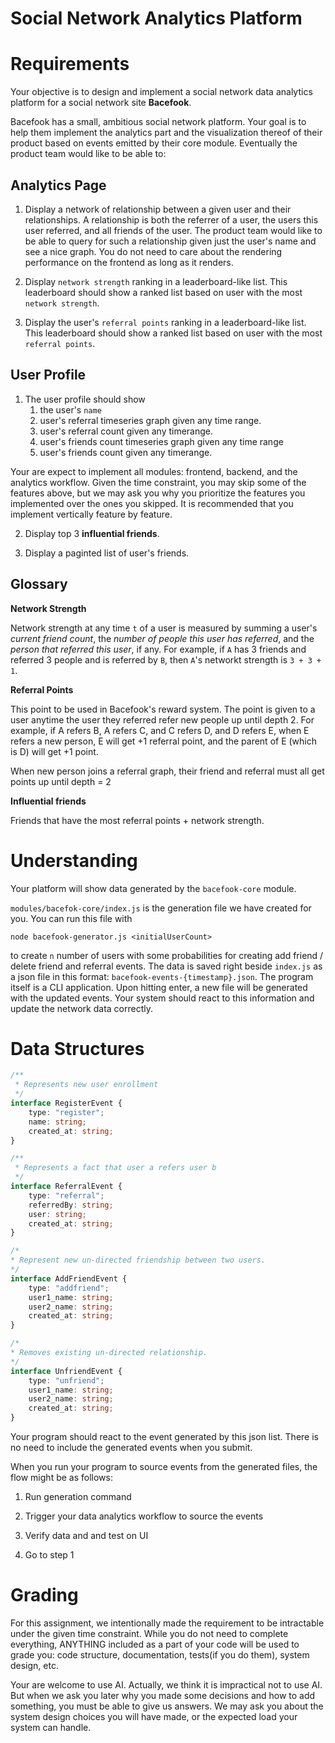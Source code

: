 # Social Network Analytics Platform


# Requirements

Your objective is to design and implement a social network data analytics platform for a social network site **Bacefook**. 

Bacefook has a small, ambitious social network platform. Your goal is to help them implement the analytics part and the visualization thereof of their product based on events emitted by their core module. Eventually the product team would like to be able to:

## Analytics Page

1. Display a network of relationship between a given user and their relationships. A relationship is both the referrer of a user, the users this user referred, and all friends of the user. The product team would like to be able to query for such a relationship given just the user's name and see a nice graph. You do not need to care about the rendering performance on the frontend as long as it renders.

2. Display `network strength` ranking in a leaderboard-like list. This leaderboard should show a ranked list based on user with the most `network strength`.

3. Display the user's `referral points` ranking in a leaderboard-like list. This leaderboard should show a ranked list based on user with the most `referral points`.

## User Profile

1. The user profile should show 
   1. the user's `name`
   2. user's referral timeseries graph given any time range.
   3. user's referral count given any timerange.
   4. user's friends count timeseries graph given any time range
   5. user's friends count given any timerange.

Your are expect to implement all modules: frontend, backend, and the analytics workflow. Given the time constraint, you may skip some of the features above, but we may ask you why you prioritize the features you implemented over the ones you skipped. It is recommended that you implement vertically feature by feature. 

2. Display top 3 **influential friends**.

3. Display a paginted list of user's friends.

## Glossary

**Network Strength**

Network strength at any time `t` of a user is measured by summing a user's _current friend count_, the _number of people this user has referred_, and the _person that referred this user_, if any. For example, if `A` has 3 friends and referred 3 people and is referred by `B`, then `A`'s networkt strength is `3 + 3 + 1`.

**Referral Points**

This point to be used in Bacefook's reward system. The point is given to a user anytime the user they referred refer new people up until depth 2. For example, if A refers B, A refers C, and C refers D, and D refers E, when E refers a new person, E will get +1 referral point, and the parent of E (which is D) will get +1 point.

When new person joins a referral graph, their friend and referral must all get points up until depth = 2

**Influential friends**

Friends that have the most referral points + network strength.

# Understanding

Your platform will show data generated by the `bacefook-core` module.

`modules/bacefok-core/index.js` is the generation file we have created for you. You can run this file with

`node bacefook-generator.js <initialUserCount>` 

to create `n` number of users with some probabilities for creating add friend / delete friend and referral events. The data is saved right beside `index.js` as a json file in this format: `bacefook-events-{timestamp}.json`. The program itself is a CLI application. Upon hitting enter, a new file will be generated with the updated events. Your system should react to this information and update the network data correctly.

# Data Structures

```ts
/**
 * Represents new user enrollment
 */ 
interface RegisterEvent {
    type: "register";
    name: string;
    created_at: string;
}

/**
 * Represents a fact that user a refers user b
 */ 
interface ReferralEvent {
    type: "referral";
    referredBy: string;
    user: string;
    created_at: string;
}

/*
* Represent new un-directed friendship between two users.
*/
interface AddFriendEvent {
    type: "addfriend";
    user1_name: string;
    user2_name: string;
    created_at: string;
}

/*
* Removes existing un-directed relationship.
*/
interface UnfriendEvent {
    type: "unfriend";
    user1_name: string;
    user2_name: string;
    created_at: string;
}
```

Your program should react to the event generated by this json list. There is no need to include the generated events when you submit.

When you run your program to source events from the generated files, the flow might be as follows:

1. Run generation command

2. Trigger your data analytics workflow to source the events

3. Verify data and and test on UI

4. Go to step 1

# Grading

For this assignment, we intentionally made the requirement to be intractable under the given time constraint. While you do not need to complete everything, ANYTHING included as a part of your code will be used to grade you: code structure, documentation, tests(if you do them), system design, etc.

Your are welcome to use AI. Actually, we think it is impractical not to use AI. But when we ask you later why you made some decisions and how to add something, you must be able to give us answers. We may ask you about the system design choices you will have made, or the expected load your system can handle.
